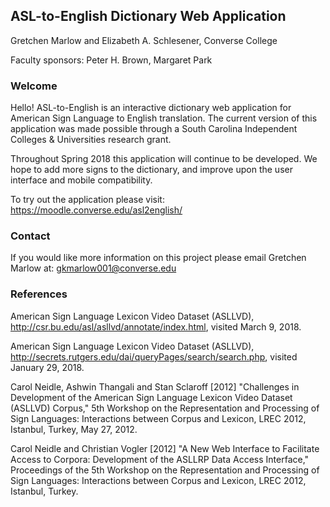 ## ASL-to-English Dictionary Web Application

Gretchen Marlow and Elizabeth A. Schlesener, Converse College

Faculty sponsors: Peter H. Brown, Margaret Park

### Welcome

Hello! ASL-to-English is an interactive dictionary web application for 
American Sign Language to English translation. The current version of this
application was made possible through a South Carolina Independent 
Colleges & Universities research grant. 

Throughout Spring 2018 this application will continue to be developed.
We hope to add more signs to the dictionary, and improve upon the user interface and mobile compatibility.

To try out the application please visit:
https://moodle.converse.edu/asl2english/


### Contact

If you would like more information on this project 
please email Gretchen Marlow at: gkmarlow001@converse.edu


### References

American Sign Language Lexicon Video Dataset (ASLLVD),
http://csr.bu.edu/asl/asllvd/annotate/index.html, visited March 9, 2018.

American Sign Language Lexicon Video Dataset (ASLLVD),
http://secrets.rutgers.edu/dai/queryPages/search/search.php, visited January 29, 2018.

Carol Neidle, Ashwin Thangali and Stan Sclaroff [2012] "Challenges in Development of the 
American Sign Language Lexicon Video Dataset (ASLLVD) Corpus," 5th Workshop on the Representation 
and Processing of Sign Languages: Interactions between Corpus and Lexicon, LREC 2012, Istanbul, Turkey, May 27, 2012.

Carol Neidle and Christian Vogler [2012] "A New Web Interface to Facilitate Access to Corpora: 
Development of the ASLLRP Data Access Interface," Proceedings of the 5th Workshop on the Representation 
and Processing of Sign Languages: Interactions between Corpus and Lexicon, LREC 2012, Istanbul, Turkey.
